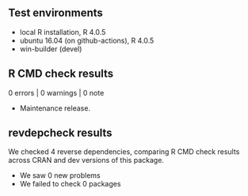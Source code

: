 ## Test environments
* local R installation, R 4.0.5
* ubuntu 16.04 (on github-actions), R 4.0.5
* win-builder (devel)

## R CMD check results

0 errors | 0 warnings | 0 note

* Maintenance release.

## revdepcheck results

We checked 4 reverse dependencies, comparing R CMD check results across CRAN and
dev versions of this package.

* We saw 0 new problems
* We failed to check 0 packages
